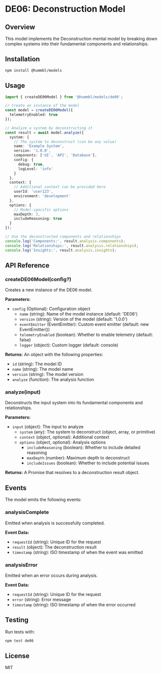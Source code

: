# DE06: Deconstruction Model

## Overview
This model implements the Deconstruction mental model by breaking down complex systems into their fundamental components and relationships.

## Installation

```bash
npm install @hummbl/models
```

## Usage

```typescript
import { createDE06Model } from '@hummbl/models/de06';

// Create an instance of the model
const model = createDE06Model({
  telemetryEnabled: true
});

// Analyze a system by deconstructing it
const result = await model.analyze({
  system: {
    // The system to deconstruct (can be any value)
    name: 'Example System',
    version: '1.0.0',
    components: ['UI', 'API', 'Database'],
    config: {
      debug: true,
      logLevel: 'info'
    }
  },
  context: {
    // Additional context can be provided here
    userId: 'user123',
    environment: 'development'
  },
  options: {
    // Model-specific options
    maxDepth: 3,
    includeReasoning: true
  }
});

// Use the deconstructed components and relationships
console.log('Components:', result.analysis.components);
console.log('Relationships:', result.analysis.relationships);
console.log('Insights:', result.analysis.insights);
```

## API Reference

### createDE06Model(config?)

Creates a new instance of the DE06 model.

**Parameters:**
- `config` (Optional): Configuration object
  - `name` (string): Name of the model instance (default: 'DE06')
  - `version` (string): Version of the model (default: '1.0.0')
  - `eventEmitter` (EventEmitter): Custom event emitter (default: new EventEmitter())
  - `telemetryEnabled` (boolean): Whether to enable telemetry (default: false)
  - `logger` (object): Custom logger (default: console)

**Returns:**
An object with the following properties:
- `id` (string): The model ID
- `name` (string): The model name
- `version` (string): The model version
- `analyze` (function): The analysis function

### analyze(input)

Deconstructs the input system into its fundamental components and relationships.

**Parameters:**
- `input` (object): The input to analyze
  - `system` (any): The system to deconstruct (object, array, or primitive)
  - `context` (object, optional): Additional context
  - `options` (object, optional): Analysis options
    - `includeReasoning` (boolean): Whether to include detailed reasoning
    - `maxDepth` (number): Maximum depth to deconstruct
    - `includeIssues` (boolean): Whether to include potential issues

**Returns:**
A Promise that resolves to a deconstruction result object.

## Events

The model emits the following events:

### analysisComplete
Emitted when analysis is successfully completed.

**Event Data:**
- `requestId` (string): Unique ID for the request
- `result` (object): The deconstruction result
- `timestamp` (string): ISO timestamp of when the event was emitted

### analysisError
Emitted when an error occurs during analysis.

**Event Data:**
- `requestId` (string): Unique ID for the request
- `error` (string): Error message
- `timestamp` (string): ISO timestamp of when the error occurred

## Testing

Run tests with:

```bash
npm test de06
```

## License

MIT
